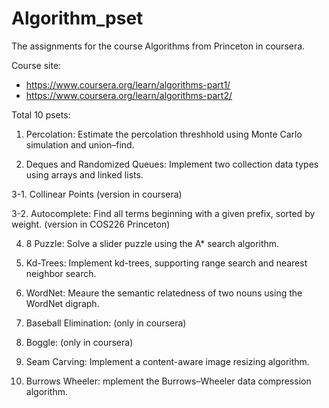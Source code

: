 # Algorithm_pset
The assignments for the course Algorithms from Princeton in coursera.

Course site:  
* https://www.coursera.org/learn/algorithms-part1/  
* https://www.coursera.org/learn/algorithms-part2/


Total 10 psets:
1. Percolation: Estimate the percolation threshhold using Monte Carlo simulation and union–find.

2. Deques and Randomized Queues: Implement two collection data types using arrays and linked lists.

3-1. Collinear Points (version in coursera)

3-2. Autocomplete: Find all terms beginning with a given prefix, sorted by weight. (version in COS226 Princeton)

4. 8 Puzzle: Solve a slider puzzle using the A* search algorithm.

5. Kd-Trees: Implement kd-trees, supporting range search and nearest neighbor search.

6. WordNet: Meaure the semantic relatedness of two nouns using the WordNet digraph.

7. Baseball Elimination: (only in coursera)

8. Boggle: (only in coursera)

9. Seam Carving: Implement a content-aware image resizing algorithm.

10. Burrows Wheeler: mplement the Burrows–Wheeler data compression algorithm.




